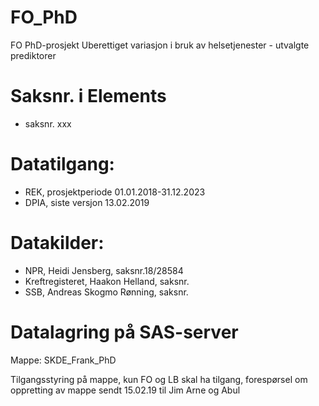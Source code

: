 # FO_PhD
FO PhD-prosjekt
Uberettiget variasjon i bruk av helsetjenester - utvalgte prediktorer

# Saksnr. i Elements
- saksnr. xxx

# Datatilgang:
- REK, prosjektperiode 01.01.2018-31.12.2023
- DPIA, siste versjon 13.02.2019

# Datakilder:
- NPR, Heidi Jensberg, saksnr.18/28584
- Kreftregisteret, Haakon Helland, saksnr.
- SSB, Andreas Skogmo Rønning, saksnr.

# Datalagring på SAS-server
Mappe: SKDE_Frank_PhD

Tilgangsstyring på mappe, kun FO og LB skal ha tilgang, forespørsel om oppretting av mappe sendt 15.02.19 til Jim Arne og Abul
